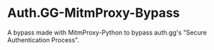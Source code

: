 # Auth.GG-MitmProxy-Bypass
A bypass made with MitmProxy-Python to bypass auth.gg's "Secure Authentication Process".
